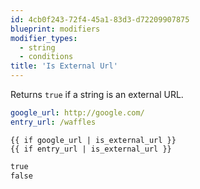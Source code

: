 ```yaml
---
id: 4cb0f243-72f4-45a1-83d3-d72209907875
blueprint: modifiers
modifier_types:
  - string
  - conditions
title: 'Is External Url'
---
```

Returns `true` if a string is an external URL.

```yaml
google_url: http://google.com/
entry_url: /waffles
```

```
{{ if google_url | is_external_url }}
{{ if entry_url | is_external_url }}
```

```html
true
false
```